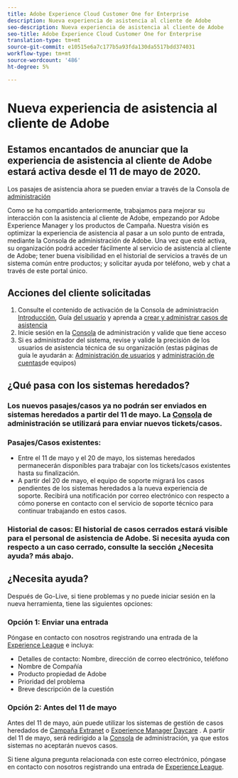 ```yaml
---
title: Adobe Experience Cloud Customer One for Enterprise
description: Nueva experiencia de asistencia al cliente de Adobe
seo-description: Nueva experiencia de asistencia al cliente de Adobe
seo-title: Adobe Experience Cloud Customer One for Enterprise
translation-type: tm+mt
source-git-commit: e10515e6a7c177b5a93fda130da5517bdd374031
workflow-type: tm+mt
source-wordcount: '486'
ht-degree: 5%

---
```



# Nueva experiencia de asistencia al cliente de Adobe

## Estamos encantados de anunciar que la experiencia de asistencia al cliente de Adobe estará activa desde el 11 de mayo de 2020.

Los pasajes de asistencia ahora se pueden enviar a través de la Consola de [administración](https://adminconsole.adobe.com/)

Como se ha compartido anteriormente, trabajamos para mejorar su interacción con la asistencia al cliente de Adobe, empezando por Adobe Experience Manager y los productos de Campaña. Nuestra visión es optimizar la experiencia de asistencia al pasar a un solo punto de entrada, mediante la Consola de administración de Adobe. Una vez que esté activa, su organización podrá acceder fácilmente al servicio de asistencia al cliente de Adobe; tener buena visibilidad en el historial de servicios a través de un sistema común entre productos; y solicitar ayuda por teléfono, web y chat a través de este portal único.

## Acciones del cliente solicitadas

1. Consulte el contenido de activación de la Consola de administración [Introducción](https://helpx.adobe.com/enterprise/get-started.html), Guía [del usuario](https://helpx.adobe.com/enterprise/managing/user-guide.html) y aprenda a [crear y administrar casos de asistencia](https://helpx.adobe.com/enterprise/using/support-and-expert-services.html)
1. Inicie sesión en la [Consola](https://adminconsole.adobe.com/) de administración y valide que tiene acceso
1. Si es administrador del sistema, revise y valide la precisión de los usuarios de asistencia técnica de su organización (estas páginas de guía le ayudarán a: [Administración de usuarios](https://helpx.adobe.com/enterprise/using/users.html) y [administración de cuentas](https://helpx.adobe.com/enterprise/using/accounts.html)de equipos)

## ¿Qué pasa con los sistemas heredados?

### Los nuevos pasajes/casos ya no podrán ser enviados en sistemas heredados a partir del 11 de mayo.  La [Consola](https://adminconsole.adobe.com/) de administración se utilizará para enviar nuevos tickets/casos.

### Pasajes/Casos existentes:
* Entre el 11 de mayo y el 20 de mayo, los sistemas heredados permanecerán disponibles para trabajar con los tickets/casos existentes hasta su finalización.
* A partir del 20 de mayo, el equipo de soporte migrará los casos pendientes de los sistemas heredados a la nueva experiencia de soporte.  Recibirá una notificación por correo electrónico con respecto a cómo ponerse en contacto con el servicio de soporte técnico para continuar trabajando en estos casos.

### Historial de casos: El historial de casos cerrados estará visible para el personal de asistencia de Adobe.  Si necesita ayuda con respecto a un caso cerrado, consulte la sección ¿Necesita ayuda? más abajo.

## ¿Necesita ayuda?

Después de Go-Live, si tiene problemas y no puede iniciar sesión en la nueva herramienta, tiene las siguientes opciones:

### Opción 1: Enviar una entrada

Póngase en contacto con nosotros registrando una entrada de la [Experience League](https://experienceleague.adobe.com/?support-solution=General#support) e incluya:

* Detalles de contacto: Nombre, dirección de correo electrónico, teléfono
* Nombre de Compañía
* Producto propiedad de Adobe
* Prioridad del problema
* Breve descripción de la cuestión

### Opción 2: Antes del 11 de mayo

Antes del 11 de mayo, aún puede utilizar los sistemas de gestión de casos heredados de [Campaña Extranet](https://support.neolane.net/webApp/extranetLogin) o [Experience Manager Daycare](https://daycare.day.com/home.html) .  A partir del 11 de mayo, será redirigido a la [Consola](https://adminconsole.adobe.com/) de administración, ya que estos sistemas no aceptarán nuevos casos.


Si tiene alguna pregunta relacionada con este correo electrónico, póngase en contacto con nosotros registrando una entrada de [Experience League](https://experienceleague.adobe.com/?support-solution=General#support).
